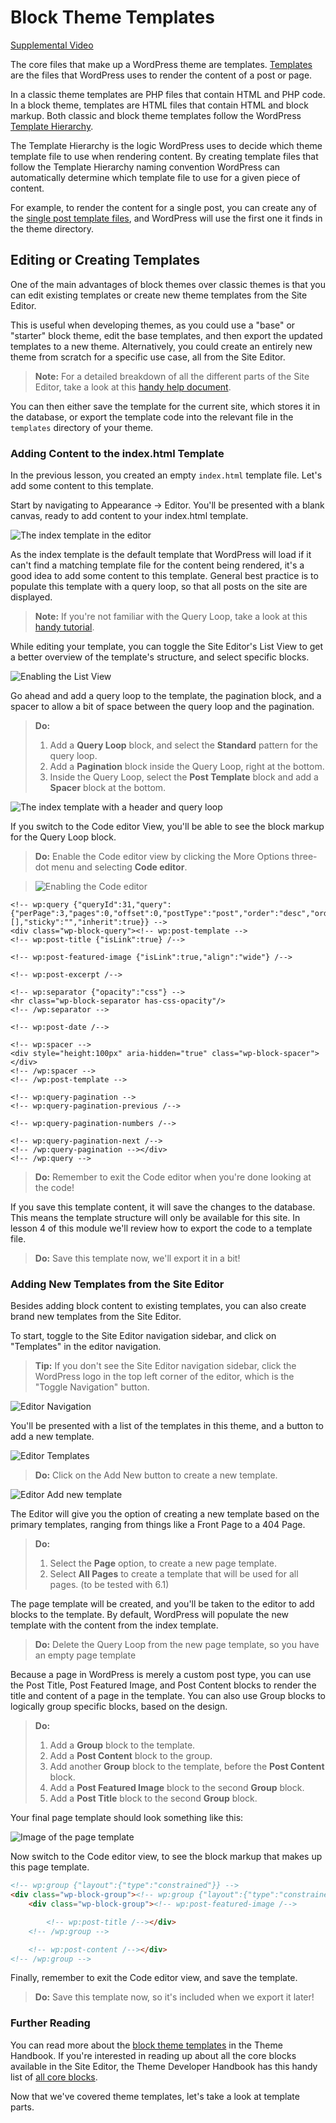# Block Theme Templates

[Supplemental Video](https://videopress.com/v/S6ufFSi2)

The core files that make up a WordPress theme are templates. [Templates](https://developer.wordpress.org/themes/basics/template-files/) are the files that WordPress uses to render the content of a post or page. 

In a classic theme templates are PHP files that contain HTML and PHP code. In a block theme, templates are HTML files that contain HTML and block markup. Both classic and block theme templates follow the WordPress [Template Hierarchy](https://developer.wordpress.org/themes/basics/template-hierarchy/).

The Template Hierarchy is the logic WordPress uses to decide which theme template file to use when rendering content. By creating template files that follow the Template Hierarchy naming convention WordPress can automatically determine which template file to use for a given piece of content.

For example, to render the content for a single post, you can create any of the [single post template files](https://developer.wordpress.org/themes/basics/template-hierarchy/#single-post), and WordPress will use the first one it finds in the theme directory. 

## Editing or Creating Templates

One of the main advantages of block themes over classic themes is that you can edit existing templates or create new theme templates from the Site Editor. 

This is useful when developing themes, as you could use a "base" or "starter" block theme, edit the base templates, and then export the updated templates to a new theme. Alternatively, you could create an entirely new theme from scratch for a specific use case, all from the Site Editor. 

> **Note:** For a detailed breakdown of all the different parts of the Site Editor, take a look at this [handy help document](https://wordpress.org/support/article/site-editor/).

You can then either save the template for the current site, which stores it in the database, or export the template code into the relevant file in the `templates` directory of your theme. 

### Adding Content to the index.html Template

In the previous lesson, you created an empty `index.html` template file. Let's add some content to this template.

Start by navigating to Appearance -> Editor. You'll be presented with a blank canvas, ready to add content to your index.html template.

![The index template in the editor](https://learn.wordpress.org/files/2022/10/empty-index-template.png)

As the index template is the default template that WordPress will load if it can't find a matching template file for the content being rendered, it's a good idea to add some content to this template. General best practice is to populate this template with a query loop, so that all posts on the site are displayed.

> **Note:** If you're not familiar with the Query Loop, take a look at this [handy tutorial](https://learn.wordpress.org/tutorial/taking-advantage-of-query-loops/).

While editing your template, you can toggle the Site Editor's List View to get a better overview of the template's structure, and select specific blocks.

![Enabling the List View](https://learn.wordpress.org/files/2022/10/enabling-list-view.png)

Go ahead and add a query loop to the template, the pagination block, and a spacer to allow a bit of space between the query loop and the pagination.

> **Do:** 
> 1. Add a **Query Loop** block, and select the **Standard** pattern for the query loop.
> 2. Add a **Pagination** block inside the Query Loop, right at the bottom.
> 3. Inside the Query Loop, select the **Post Template** block and add a **Spacer** block at the bottom.

![The index template with a header and query loop](https://learn.wordpress.org/files/2022/10/basic-index-template.png)

If you switch to the Code editor View, you'll be able to see the block markup for the Query Loop block.

> **Do:** Enable the Code editor view by clicking the More Options three-dot menu and selecting **Code editor**.

> ![Enabling the Code editor](https://learn.wordpress.org/files/2022/10/editor-more-options.png)

```
<!-- wp:query {"queryId":31,"query":{"perPage":3,"pages":0,"offset":0,"postType":"post","order":"desc","orderBy":"date","author":"","search":"","exclude":[],"sticky":"","inherit":true}} -->
<div class="wp-block-query"><!-- wp:post-template -->
<!-- wp:post-title {"isLink":true} /-->

<!-- wp:post-featured-image {"isLink":true,"align":"wide"} /-->

<!-- wp:post-excerpt /-->

<!-- wp:separator {"opacity":"css"} -->
<hr class="wp-block-separator has-css-opacity"/>
<!-- /wp:separator -->

<!-- wp:post-date /-->

<!-- wp:spacer -->
<div style="height:100px" aria-hidden="true" class="wp-block-spacer"></div>
<!-- /wp:spacer -->
<!-- /wp:post-template -->

<!-- wp:query-pagination -->
<!-- wp:query-pagination-previous /-->

<!-- wp:query-pagination-numbers /-->

<!-- wp:query-pagination-next /-->
<!-- /wp:query-pagination --></div>
<!-- /wp:query -->
```

> **Do:** Remember to exit the Code editor when you're done looking at the code! 

If you save this template content, it will save the changes to the database. This means the template structure will only be available for this site. In lesson 4 of this module we'll review how to export the code to a template file. 

> **Do:** Save this template now, we'll export it in a bit!

### Adding New Templates from the Site Editor

Besides adding block content to existing templates, you can also create brand new templates from the Site Editor. 

To start, toggle to the Site Editor navigation sidebar, and click on "Templates" in the editor navigation.

> **Tip:** If you don't see the Site Editor navigation sidebar, click the WordPress logo in the top left corner of the editor, which is the  "Toggle Navigation" button.

![Editor Navigation](https://learn.wordpress.org/files/2022/10/editor-navigation.png)

You'll be presented with a list of the templates in this theme, and a button to add a new template.

![Editor Templates](https://learn.wordpress.org/files/2022/10/editor-templates.png)

> **Do:** Click on the Add New button to create a new template.

![Editor Add new template](https://learn.wordpress.org/files/2022/10/editor-add-new-template.png)

The Editor will give you the option of creating a new template based on the primary templates, ranging from things like a Front Page to a 404 Page. 

> **Do:** 
> 1. Select the **Page** option, to create a new page template.
> 2. Select **All Pages** to create a template that will be used for all pages. (to be tested with 6.1)

The page template will be created, and you'll be taken to the editor to add blocks to the template. By default, WordPress will populate the new template with the content from the index template.

> **Do:** Delete the Query Loop from the new page template, so you have an empty page template

Because a page in WordPress is merely a custom post type, you can use the Post Title, Post Featured Image, and Post Content blocks to render the title and content of a page in the template. You can also use Group blocks to logically group specific blocks, based on the design.

> **Do:**
> 1. Add a **Group** block to the template.
> 2. Add a **Post Content** block to the group.
> 3. Add another **Group** block to the template, before the **Post Content** block.
> 4. Add a **Post Featured Image** block to the second **Group** block.
> 5. Add a **Post Title** block to the second **Group** block.

Your final page template should look something like this:

![Image of the page template](https://learn.wordpress.org/files/2022/10/page-template.png)

Now switch to the Code editor view, to see the block markup that makes up this page template.

```html
<!-- wp:group {"layout":{"type":"constrained"}} -->
<div class="wp-block-group"><!-- wp:group {"layout":{"type":"constrained"}} -->
    <div class="wp-block-group"><!-- wp:post-featured-image /-->

        <!-- wp:post-title /--></div>
    <!-- /wp:group -->

    <!-- wp:post-content /--></div>
<!-- /wp:group -->
```

Finally, remember to exit the Code editor view, and save the template.

> **Do:** Save this template now, so it's included when we export it later!

### Further Reading

You can read more about the [block theme templates](https://developer.wordpress.org/themes/block-themes/templates-and-template-parts/) in the Theme Handbook. If you're interested in reading up about all the core blocks available in the Site Editor, the Theme Developer Handbook has this handy list of [all core blocks](https://developer.wordpress.org/block-editor/reference-guides/core-blocks/).

Now that we've covered theme templates, let's take a look at template parts.